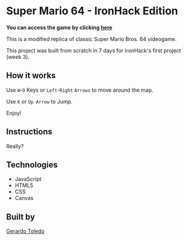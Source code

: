 # Super Mario 64 - IronHack Edition

**You can access the game by clicking [here](https://togeri.github.io/ironhack-game/)**

This is a modified replica of classic Super Mario Bros. 64 videogame.

This project was built from scratch in 7 days for IronHack's first project (week 3).

## How it works

Use `W`-`D` Keys or `Left`-`Right` `Arrows` to move around the map.

Use `K` or `Up Arrow` to Jump.

Enjoy! 

## Instructions

Really?

## Technologies

* JavaScript
* HTML5
* CSS 
* Canvas

## Built by
[Gerardo Toledo](https://www.linkedin.com/in/gerardo-toledo/)
